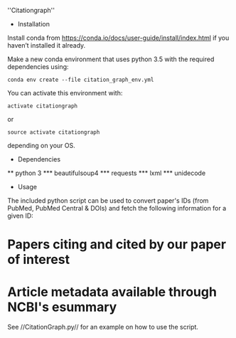 ''Citationgraph''

* Installation

Install conda from https://conda.io/docs/user-guide/install/index.html if you haven’t installed it already.

Make a new conda environment that uses python 3.5 with the required dependencies using:


```
conda env create --file citation_graph_env.yml
```

You can activate this environment with:

```
activate citationgraph
```

or 

```
source activate citationgraph
```

depending on your OS.


* Dependencies

** python 3
***  beautifulsoup4
*** requests
*** lxml
*** unidecode

* Usage

The included python script can be used to convert paper's IDs (from PubMed, PubMed Central & DOIs) and fetch the following information for a given ID:

# Papers citing and cited by our paper of interest
# Article metadata available through NCBI's esummary

See //CitationGraph.py// for an example on how to use the script.